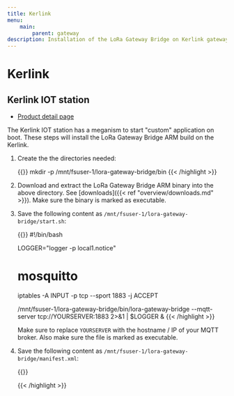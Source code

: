 ```yaml
---
title: Kerlink
menu:
    main:
        parent: gateway
description: Installation of the LoRa Gateway Bridge on Kerlink gateways.
---
```


# Kerlink

## Kerlink IOT station

* [Product detail page](https://www.kerlink.com/product/wirnet-station/)

The Kerlink IOT station has a meganism to start "custom" application on boot.
These steps will install the LoRa Gateway Bridge ARM build on the Kerlink.

1. Create the the directories needed:

    {{<highlight bash>}}
    mkdir -p /mnt/fsuser-1/lora-gateway-bridge/bin
    {{< /highlight >}}

2. Download and extract the LoRa Gateway Bridge ARM binary into the above
   directory. See [downloads]({{< ref "overview/downloads.md" >}}).
   Make sure the binary is marked as executable.

3. Save the following content as `/mnt/fsuser-1/lora-gateway-bridge/start.sh`:

    {{<highlight bash>}}
    #!/bin/bash

    LOGGER="logger -p local1.notice"

    # mosquitto
    iptables -A INPUT -p tcp --sport 1883 -j ACCEPT

    /mnt/fsuser-1/lora-gateway-bridge/bin/lora-gateway-bridge --mqtt-server tcp://YOURSERVER:1883  2>&1 | $LOGGER &
    {{< /highlight >}}

    Make sure to replace `YOURSERVER` with the hostname / IP of your MQTT
    broker. Also make sure the file is marked as executable.

4. Save the following content as `/mnt/fsuser-1/lora-gateway-bridge/manifest.xml`:

    {{<highlight xml>}}
    <?xml version="1.0"?>
    <manifest>
        <app name="lora-gateway-bridge" appid="1" binary="start.sh" >
            <start param="" autostart="y"/>
            <stop kill="9"/>
        </app>
    </manifest>
    {{< /highlight >}}
